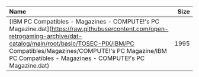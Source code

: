 |Name|Size|
|:---|---:|
|[IBM PC Compatibles - Magazines - COMPUTE!'s PC Magazine.dat](https://raw.githubusercontent.com/open-retrogaming-archive/dat-catalog/main/root/basic/TOSEC-PIX/IBM/PC Compatibles/Magazines/COMPUTE!'s PC Magazine/IBM PC Compatibles - Magazines - COMPUTE!'s PC Magazine.dat)|1995|
